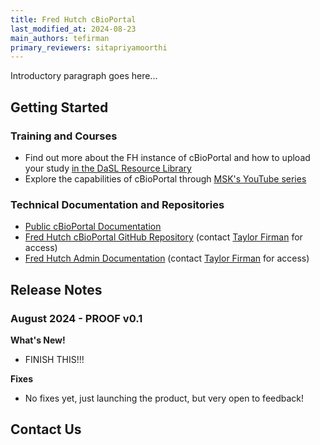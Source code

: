 ```yaml
---
title: Fred Hutch cBioPortal
last_modified_at: 2024-08-23
main_authors: tefirman
primary_reviewers: sitapriyamoorthi
---
```


Introductory paragraph goes here...

## Getting Started

### Training and Courses
- Find out more about the FH instance of cBioPortal and how to upload your study [in the DaSL Resource Library](/dasldemos/fh-cbio-intro/)
- Explore the capabilities of cBioPortal through [MSK's YouTube series](/dasldemos/proof-troubleshooting/)

### Technical Documentation and Repositories
- [Public cBioPortal Documentation](???)
- [Fred Hutch cBioPortal GitHub Repository](???) (contact [Taylor Firman](mailto:tfirman@fredhutch.org) for access)
- [Fred Hutch Admin Documentation](???) (contact [Taylor Firman](mailto:tfirman@fredhutch.org) for access)

## Release Notes

### August 2024 - PROOF v0.1
**What's New!**
- FINISH THIS!!!

**Fixes**
- No fixes yet, just launching the product, but very open to feedback!

## Contact Us



